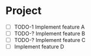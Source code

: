 # Project

- [ ] TODO-1 Implement feature A
- [ ] TODO-? Implement feature B
- [ ] TODO-? Implement feature C
- [ ] Implement feature D
